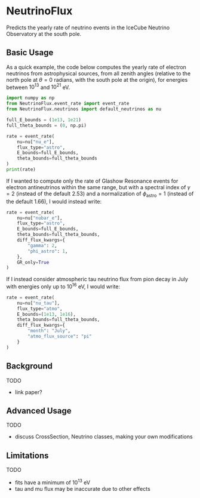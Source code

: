 # NeutrinoFlux
Predicts the yearly rate of neutrino events in the IceCube Neutrino Observatory at the south pole.

## Basic Usage
As a quick example, the code below computes the yearly rate of electron neutrinos from astrophysical sources, from all zenith angles (relative to the north pole at $\theta = 0$ radians, with the south pole at the origin), for energies between $10^{13}$ and $10^{21}$ eV.

```python
import numpy as np
from NeutrinoFlux.event_rate import event_rate
from NeutrinoFlux.neutrinos import default_neutrinos as nu

full_E_bounds = (1e13, 1e21)
full_theta_bounds = (0, np.pi)

rate = event_rate(
    nu=nu["nu_e"],
    flux_type="astro",
    E_bounds=full_E_bounds,
    theta_bounds=full_theta_bounds
)
print(rate)
```

If I wanted to compute only the rate of Glashow Resonance events for electron antineutrinos within the same range, but with a spectral index of $\gamma = 2$ (instead of the default $2.53$) and a normalization of $\phi_{\text{astro}} = 1$ (instead of the default $1.66$), I would instead write:
```python
rate = event_rate(
    nu=nu["nubar_e"],
    flux_type="astro",
    E_bounds=full_E_bounds,
    theta_bounds=full_theta_bounds,
    diff_flux_kwargs={
        "gamma": 2,
        "phi_astro": 1,
    },
    GR_only=True
)
```

If I instead consider atmospheric tau neutrino flux from pion decay in July with energies only up to $10^{16}$ eV, I would write:
```python
rate = event_rate(
    nu=nu["nu_tau"],
    flux_type="atmo",
    E_bounds=(1e13, 1e16),
    theta_bounds=full_theta_bounds,
    diff_flux_kwargs={
        "month": "July",
        "atmo_flux_source": "pi"
    }
)
```

## Background
TODO

- link paper?

## Advanced Usage
TODO

- discuss CrossSection, Neutrino classes, making your own modifications

## Limitations
TODO

- fits have a minimum of $10^{13}$ eV
- tau and mu flux may be inaccurate due to other effects
